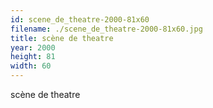 ```yaml
---
id: scene_de_theatre-2000-81x60
filename: ./scene_de_theatre-2000-81x60.jpg
title: scène de theatre
year: 2000
height: 81
width: 60
---
```


scène de theatre
